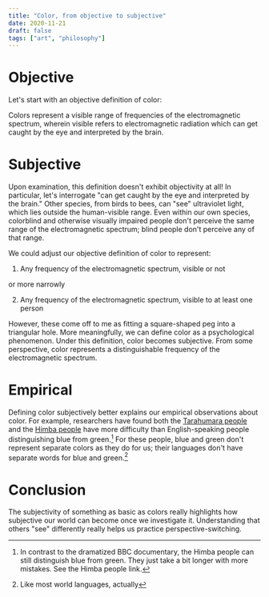 ```yaml
---
title: "Color, from objective to subjective"
date: 2020-11-21
draft: false
tags: ["art", "philosophy"]
---
```

# Objective
Let's start with an objective definition of color:

Colors represent a visible range of frequencies of the electromagnetic spectrum, wherein visible refers to electromagnetic radiation which can get caught by the eye and interpreted by the brain.
# Subjective
Upon examination, this definition doesn't exhibit objectivity at all! In particular, let's interrogate "can get caught by the eye and interpreted by the brain." Other species, from birds to bees, can "see" ultraviolet light, which lies outside the human-visible range. Even within our own species, colorblind and otherwise visually impaired people don't perceive the same range of the electromagnetic spectrum; blind people don't perceive any of that range.

We could adjust our objective definition of color to represent:
1. Any frequency of the electromagnetic spectrum, visible or not

or more narrowly

2. Any frequency of the electromagnetic spectrum, visible to at least one person

However, these come off to me as fitting a square-shaped peg into a triangular hole. More meaningfully, we can define color as a psychological phenomenon. Under this definition, color becomes subjective. From some perspective, color represents a distinguishable frequency of the electromagnetic spectrum.
# Empirical
Defining color subjectively better explains our empirical observations about color. For example, researchers have found both the [Tarahumara people](https://www.wired.com/2012/06/the-crayola-fication-of-the-world-how-we-gave-colors-names-and-it-messed-with-our-brains-part-ii/) and the [Himba people](https://languagelog.ldc.upenn.edu/nll/?p=18237) have more difficulty than English-speaking people distinguishing blue from green.[^1] For these people, blue and green don't represent separate colors as they do for us; their languages don't have separate words for blue and green.[^2] 
[^1]: In contrast to the dramatized BBC documentary, the Himba people can still distinguish blue from green. They just take a bit longer with more mistakes. See the Himba people link.
[^2]: Like most world languages, actually
# Conclusion
The subjectivity of something as basic as colors really highlights how subjective our world can become once we investigate it. Understanding that others "see" differently really helps us practice perspective-switching.
